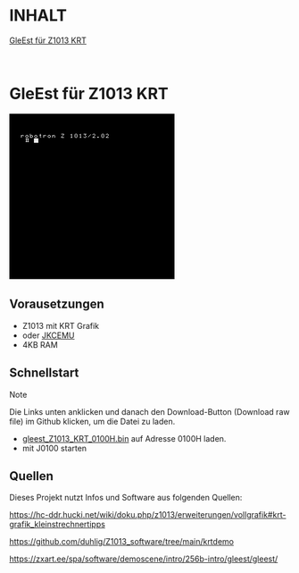 <!-- [English version](https://github-com.translate.goog/haykonus/JU-TE-6K-Demos?_x_tr_sl=de&_x_tr_tl=en&_x_tr_hl=de&_x_tr_pto=wapp) -->
# INHALT

[GleEst für Z1013 KRT](https://github.com/haykonus/Z1013-Demos/blob/main/README.md#gleest-f%C3%BCr-z1013-krt)

<br>

# GleEst für Z1013 KRT

![Demo](/GleEst_Z1013_KRT/Bilder/gleest_Z1013_KRT.gif)


## Vorausetzungen

- Z1013 mit KRT Grafik
- oder [JKCEMU](http://www.jens-mueller.org/jkcemu/index.html)
- 4KB RAM

## Schnellstart
> [!NOTE]
> Die Links unten anklicken und danach den Download-Button (Download raw file) im Github klicken, um die Datei zu laden.

- [gleest_Z1013_KRT_0100H.bin](https://github.com/haykonus/Z1013-Demos/blob/main/GleEst_Z1013_KRT/gleest_Z1013_KRT_0100H.bin) auf Adresse 0100H laden.
- mit J0100 starten

## Quellen

Dieses Projekt nutzt Infos und Software aus folgenden Quellen:

https://hc-ddr.hucki.net/wiki/doku.php/z1013/erweiterungen/vollgrafik#krt-grafik_kleinstrechnertipps

https://github.com/duhlig/Z1013_software/tree/main/krtdemo

https://zxart.ee/spa/software/demoscene/intro/256b-intro/gleest/gleest/


